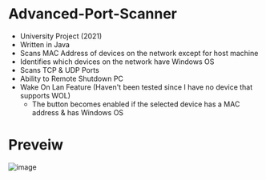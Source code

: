 # Advanced-Port-Scanner

- University Project (2021)
- Written in Java
- Scans MAC Address of devices on the network except for host machine
- Identifies which devices on the network have Windows OS
- Scans TCP & UDP Ports
- Ability to Remote Shutdown PC
- Wake On Lan Feature (Haven't been tested since I have no device that supports WOL)
  - The button becomes enabled if the selected device has a MAC address & has Windows OS

# Preveiw
![image](https://user-images.githubusercontent.com/43584021/164984741-66f3f8e2-8cc8-4762-8a52-af2b32f3fdcd.png)
